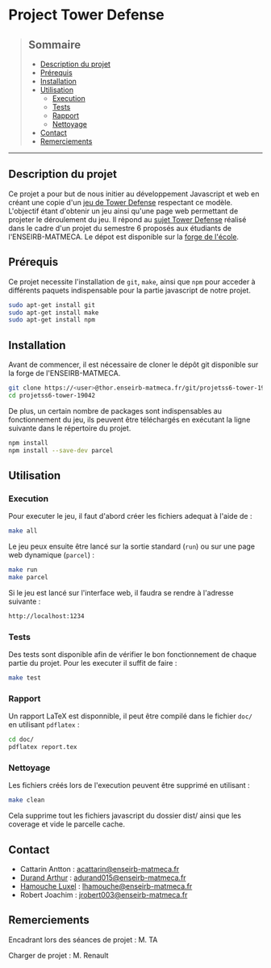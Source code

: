 # Project Tower Defense 

>## Sommaire
>
>- [Description du projet](#description-du-projet)
>- [Prérequis](#prérequis)
>- [Installation](#installation)
>- [Utilisation](#utilisation)
>    - [Execution](#execution)
>    - [Tests](#tests)
>    - [Rapport](#rapport)
>    - [Nettoyage](#nettoyage)
>- [Contact](#contact)
>- [Remerciements](#tests)

--- 

## Description du projet
Ce projet a pour but de nous initier au développement Javascript et web en créant une copie d'un [jeu de Tower Defense](https://fr.wikipedia.org/wiki/Tower_defense) respectant ce modèle. L'objectif étant d'obtenir un jeu ainsi qu'une page web permettant de projeter le déroulement du jeu.
Il répond au [sujet Tower Defense](https://www.labri.fr/perso/renault/working/teaching/projets/2022-23-S6-Js-Tower.php) réalisé dans le cadre d'un projet du semestre 6 proposés aux étudiants de l'ENSEIRB-MATMECA.
Le dépot est disponible sur la [forge de l'école](
https://thor.enseirb-matmeca.fr/ruby/projects/projetss6-tower).

## Prérequis 

Ce projet necessite l'installation de  `git`, `make`,  ainsi que `npm` pour acceder à différents paquets indispensable pour la partie javascript de notre projet.
```sh
sudo apt-get install git
sudo apt-get install make
sudo apt-get install npm
```

## Installation

Avant de commencer, il est nécessaire de cloner le dépôt git disponible sur la forge de l'ENSEIRB-MATMECA.
```sh
git clone https://<user>@thor.enseirb-matmeca.fr/git/projetss6-tower-19042
cd projetss6-tower-19042
```

De plus, un certain nombre de packages sont indispensables au fonctionnement du jeu, ils peuvent être téléchargés en exécutant la ligne suivante dans le répertoire du projet.
```sh
npm install
npm install --save-dev parcel
```

## Utilisation 


### Execution

Pour executer le jeu, il faut d'abord créer les fichiers adequat à l'aide de :
```sh
make all
```

Le jeu peux ensuite être lancé sur la sortie standard (`run`) ou sur une page web dynamique (`parcel`) :
```sh
make run
make parcel
```

Si le jeu est lancé sur l'interface web, il faudra se rendre à l'adresse suivante :
```sh
http://localhost:1234
```

### Tests

Des tests sont disponible afin de vérifier le bon fonctionnement de chaque partie du projet.
Pour les executer il suffit de faire :
```sh
make test
```

### Rapport

Un rapport LaTeX est disponnible, il peut être compilé dans le fichier `doc/` en utilisant `pdflatex` :
```sh
cd doc/
pdflatex report.tex
```

### Nettoyage 
Les fichiers créés lors de l'execution peuvent être supprimé en utilisant : 
```sh
make clean
```
Cela supprime tout les fichiers javascript du dossier dist/ ainsi que les coverage et vide le parcelle cache.

## Contact

- Cattarin Antton : acattarin@enseirb-matmeca.fr
- [Durand Arthur](https://www.linkedin.com/in/arthur-durand-50384a24b/) : adurand015@enseirb-matmeca.fr
- [Hamouche Luxel](https://www.linkedin.com/in/luxel-hamouche/) : lhamouche@enseirb-matmeca.fr
- Robert Joachim : jrobert003@enseirb-matmeca.fr

## Remerciements

Encadrant lors des séances de projet : M. TA

Charger de projet : M. Renault






